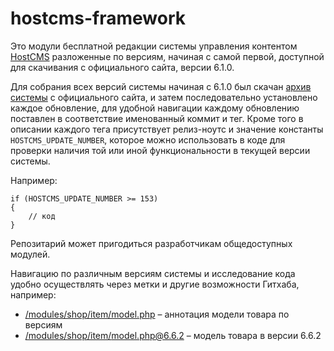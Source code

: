 # hostcms-framework

Это модули бесплатной редакции системы управления контентом [HostCMS](http://www.hostcms.ru/hostcms/editions/free/) разложенные по версиям, начиная с самой первой, доступной для скачивания с официального сайта, версии 6.1.0.

Для собрания всех версий системы начиная с 6.1.0 был скачан [архив системы](http://www.hostcms.ru/download/6/HostCMS.Free_6.0.zip) с официального сайта, и затем последовательно установлено каждое обновление, для удобной навигации каждому обновлению поставлен в соответствие именованный коммит и тег. Кроме того в описании каждого тега присутствует релиз-ноутс и значение константы `HOSTCMS_UPDATE_NUMBER`, которое можно использовать в коде для проверки наличия той или иной функциональности в текущей версии системы.

Например:
```
if (HOSTCMS_UPDATE_NUMBER >= 153)
{
	// код
}
```

Репозитарий может пригодиться разработчикам общедоступных модулей.

Навигацию по различным версиям системы и исследование кода удобно осуществлять через метки и другие возможности Гитхаба, например:
* [/modules/shop/item/model.php](https://github.com/maximzasorin/hostcms-framework/blame/master/modules/shop/item/model.php) – аннотация модели товара по версиям
* [/modules/shop/item/model.php@6.6.2](https://github.com/maximzasorin/hostcms-framework/blob/6.6.2/modules/shop/item/model.php) – модель товара в версии 6.6.2